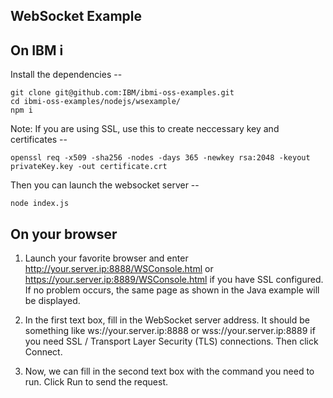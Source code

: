 ## WebSocket Example

## On IBM i
Install the dependencies --
```
git clone git@github.com:IBM/ibmi-oss-examples.git
cd ibmi-oss-examples/nodejs/wsexample/
npm i
```
Note: If you are using SSL, use this to create neccessary key and certificates --
```
openssl req -x509 -sha256 -nodes -days 365 -newkey rsa:2048 -keyout privateKey.key -out certificate.crt
```
Then you can launch the websocket server --
```
node index.js
```

## On your browser
1) Launch your favorite browser and enter http://your.server.ip:8888/WSConsole.html or https://your.server.ip:8889/WSConsole.html if you have SSL configured. If no problem occurs, the same page as shown in the Java example will be displayed.

2) In the first text box, fill in the WebSocket server address. It should be something like ws://your.server.ip:8888 or wss://your.server.ip:8889 if you need SSL / Transport Layer Security (TLS) connections. Then click Connect.

3) Now, we can fill in the second text box with the command you need to run. Click Run to send the request. 
